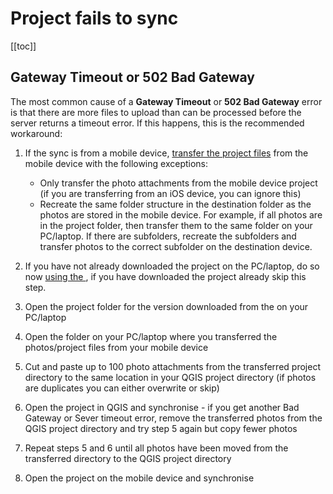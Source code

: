 # Project fails to sync
[[toc]]

## Gateway Timeout or 502 Bad Gateway

The most common cause of a **Gateway Timeout** or **502 Bad Gateway** error is that there are more files to upload than can be processed before the server returns a timeout error.  If this happens, this is the recommended workaround:

1. If the sync is from a mobile device, [transfer the project files](../../../manage/missing-data/#manual-data-transfer-android) from the mobile device with the following exceptions:

    - Only transfer the photo attachments from the mobile device project (if you are transferring from an iOS device, you can ignore this)
    - Recreate the same folder structure in the destination folder as the photos are stored in the mobile device. For example, if all photos are in the project folder, then transfer them to the same folder on your PC/laptop. If there are subfolders, recreate the subfolders and transfer photos to the correct subfolder on the destination device.

2. If you have not already downloaded the project on the PC/laptop, do so now [using the <QGISPluginName />](../../../tutorials/opening-surveyed-data-on-your-computer/#locating-and-opening-your-project), if you have downloaded the project already skip this step.

3. Open the project folder for the version downloaded from the <QGISPluginNameShort /> on your PC/laptop

4. Open the folder on your PC/laptop where you transferred the photos/project files from your mobile device

5. Cut and paste up to 100 photo attachments from the transferred project directory to the same location in your QGIS project directory (if photos are duplicates you can either overwrite or skip)

6. Open the project in QGIS and synchronise - if you get another Bad Gateway or Sever timeout error, remove the transferred photos from the QGIS project directory and try step 5 again but copy fewer photos 

7. Repeat steps 5 and 6 until all photos have been moved from the transferred directory to the QGIS project directory

8. Open the project on the mobile device and synchronise 
